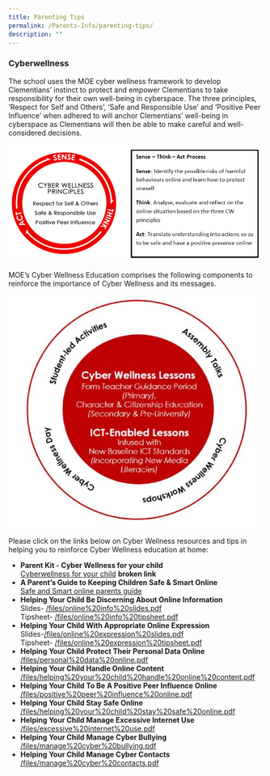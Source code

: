 ```yaml
---
title: Parenting Tips
permalink: /Parents-Info/parenting-tips/
description: ""
---
```

### Cyberwellness

The school uses the MOE cyber wellness framework to develop Clementians’ instinct to protect and empower Clementians to take responsibility for their own well-being in cyberspace. The three principles, ‘Respect for Self and Others’, ‘Safe and Responsible Use’ and ‘Positive Peer Influence’ when adhered to will anchor Clementians’ well-being in cyberspace as Clementians will then be able to make careful and well-considered decisions.

![](/images/moe-cyber-wellness-framework.png)

MOE’s Cyber Wellness Education comprises the following components to reinforce the importance of Cyber Wellness and its messages.

![](/images/MOE%20Cyber%20wellness%20Revised%20Framework.jpg)

Please click on the links below on Cyber Wellness resources and tips in helping you to reinforce Cyber Wellness education at home:

* **Parent Kit - Cyber Wellness for your child** <br>
[Cyberwellness for your child](https://www.moe.gov.sg/docs/default-source/document/parent-kit-on-home-based-learning/parent-kit---cyber-wellness-for-your-child.pdf) **broken link**
* **A Parent’s Guide to Keeping Children Safe & Smart Online** <br>
[Safe and Smart online parents guide](/files/Safe%20and%20Smart%20Online%20Parent%20Guide.pdf)
* **Helping Your Child Be Discerning About Online Information**<br>
Slides- [/files/online%20info%20slides.pdf](/files/online%20info%20slides.pdf)<br>
Tipsheet- [/files/online%20info%20tipsheet.pdf](/files/online%20info%20tipsheet.pdf)
* **Helping Your Child With Appropriate Online Expression**<br>
Slides-[/files/online%20expression%20slides.pdf](/files/online%20expression%20slides.pdf)<br>
Tipsheet- [/files/online%20expression%20tipsheet.pdf](/files/online%20expression%20tipsheet.pdf)<br>
* **Helping Your Child Protect Their Personal Data Online**
[/files/personal%20data%20online.pdf](/files/personal%20data%20online.pdf)
* **Helping Your Child Handle Online Content**
[/files/helping%20your%20child%20handle%20online%20content.pdf](/files/helping%20your%20child%20handle%20online%20content.pdf)
* **Helping Your Child To Be A Positive Peer Influence Online**
[/files/positive%20peer%20influence%20online.pdf](/files/positive%20peer%20influence%20online.pdf)
* **Helping Your Child Stay Safe Online**
[/files/helping%20your%20child%20stay%20safe%20online.pdf](/files/helping%20your%20child%20stay%20safe%20online.pdf)
* **Helping Your Child Manage Excessive Internet Use**
[/files/excessive%20internet%20use.pdf](/files/excessive%20internet%20use.pdf)
* **Helping Your Child Manage Cyber Bullying**
[/files/manage%20cyber%20bullying.pdf](/files/manage%20cyber%20bullying.pdf)
* **Helping Your Child Manage Cyber Contacts**
[/files/manage%20cyber%20contacts.pdf](/files/manage%20cyber%20contacts.pdf)
